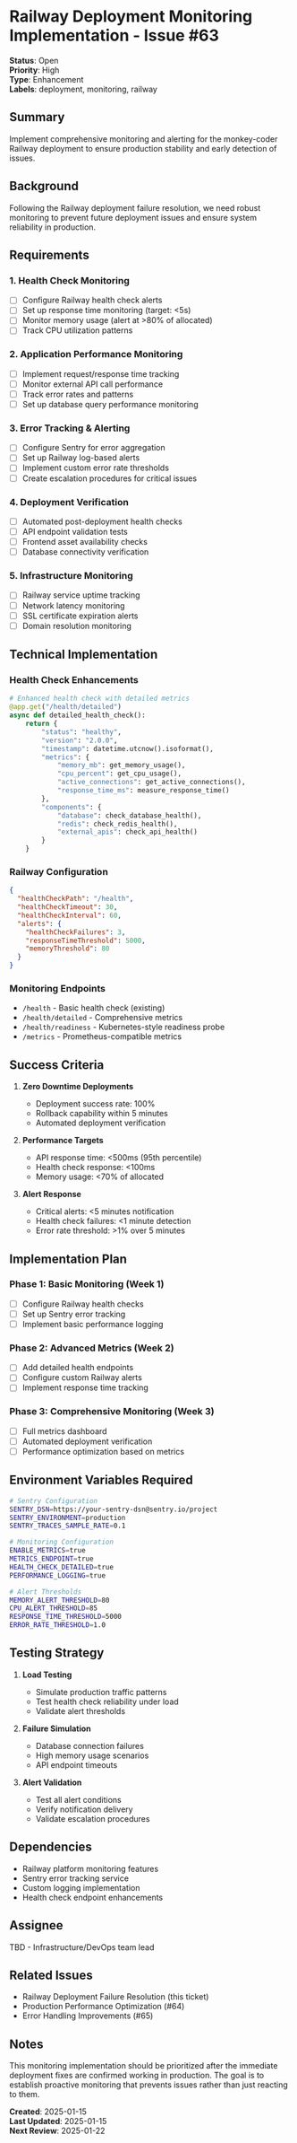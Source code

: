 # Railway Deployment Monitoring Implementation - Issue #63

**Status**: Open  
**Priority**: High  
**Type**: Enhancement  
**Labels**: deployment, monitoring, railway  

## Summary

Implement comprehensive monitoring and alerting for the monkey-coder Railway deployment to ensure production stability and early detection of issues.

## Background

Following the Railway deployment failure resolution, we need robust monitoring to prevent future deployment issues and ensure system reliability in production.

## Requirements

### 1. Health Check Monitoring
- [ ] Configure Railway health check alerts
- [ ] Set up response time monitoring (target: <5s)
- [ ] Monitor memory usage (alert at >80% of allocated)
- [ ] Track CPU utilization patterns

### 2. Application Performance Monitoring
- [ ] Implement request/response time tracking
- [ ] Monitor external API call performance
- [ ] Track error rates and patterns
- [ ] Set up database query performance monitoring

### 3. Error Tracking & Alerting
- [ ] Configure Sentry for error aggregation
- [ ] Set up Railway log-based alerts
- [ ] Implement custom error rate thresholds
- [ ] Create escalation procedures for critical issues

### 4. Deployment Verification
- [ ] Automated post-deployment health checks
- [ ] API endpoint validation tests
- [ ] Frontend asset availability checks
- [ ] Database connectivity verification

### 5. Infrastructure Monitoring
- [ ] Railway service uptime tracking
- [ ] Network latency monitoring
- [ ] SSL certificate expiration alerts
- [ ] Domain resolution monitoring

## Technical Implementation

### Health Check Enhancements
```python
# Enhanced health check with detailed metrics
@app.get("/health/detailed")
async def detailed_health_check():
    return {
        "status": "healthy",
        "version": "2.0.0",
        "timestamp": datetime.utcnow().isoformat(),
        "metrics": {
            "memory_mb": get_memory_usage(),
            "cpu_percent": get_cpu_usage(),
            "active_connections": get_active_connections(),
            "response_time_ms": measure_response_time()
        },
        "components": {
            "database": check_database_health(),
            "redis": check_redis_health(),
            "external_apis": check_api_health()
        }
    }
```

### Railway Configuration
```json
{
  "healthCheckPath": "/health",
  "healthCheckTimeout": 30,
  "healthCheckInterval": 60,
  "alerts": {
    "healthCheckFailures": 3,
    "responseTimeThreshold": 5000,
    "memoryThreshold": 80
  }
}
```

### Monitoring Endpoints
- `/health` - Basic health check (existing)
- `/health/detailed` - Comprehensive metrics
- `/health/readiness` - Kubernetes-style readiness probe
- `/metrics` - Prometheus-compatible metrics

## Success Criteria

1. **Zero Downtime Deployments**
   - Deployment success rate: 100%
   - Rollback capability within 5 minutes
   - Automated deployment verification

2. **Performance Targets**
   - API response time: <500ms (95th percentile)
   - Health check response: <100ms
   - Memory usage: <70% of allocated

3. **Alert Response**
   - Critical alerts: <5 minutes notification
   - Health check failures: <1 minute detection
   - Error rate threshold: >1% over 5 minutes

## Implementation Plan

### Phase 1: Basic Monitoring (Week 1)
- [ ] Configure Railway health checks
- [ ] Set up Sentry error tracking
- [ ] Implement basic performance logging

### Phase 2: Advanced Metrics (Week 2)
- [ ] Add detailed health endpoints
- [ ] Configure custom Railway alerts
- [ ] Implement response time tracking

### Phase 3: Comprehensive Monitoring (Week 3)
- [ ] Full metrics dashboard
- [ ] Automated deployment verification
- [ ] Performance optimization based on metrics

## Environment Variables Required

```bash
# Sentry Configuration
SENTRY_DSN=https://your-sentry-dsn@sentry.io/project
SENTRY_ENVIRONMENT=production
SENTRY_TRACES_SAMPLE_RATE=0.1

# Monitoring Configuration
ENABLE_METRICS=true
METRICS_ENDPOINT=true
HEALTH_CHECK_DETAILED=true
PERFORMANCE_LOGGING=true

# Alert Thresholds
MEMORY_ALERT_THRESHOLD=80
CPU_ALERT_THRESHOLD=85
RESPONSE_TIME_THRESHOLD=5000
ERROR_RATE_THRESHOLD=1.0
```

## Testing Strategy

1. **Load Testing**
   - Simulate production traffic patterns
   - Test health check reliability under load
   - Validate alert thresholds

2. **Failure Simulation**
   - Database connection failures
   - High memory usage scenarios
   - API endpoint timeouts

3. **Alert Validation**
   - Test all alert conditions
   - Verify notification delivery
   - Validate escalation procedures

## Dependencies

- Railway platform monitoring features
- Sentry error tracking service
- Custom logging implementation
- Health check endpoint enhancements

## Assignee

TBD - Infrastructure/DevOps team lead

## Related Issues

- Railway Deployment Failure Resolution (this ticket)
- Production Performance Optimization (#64)
- Error Handling Improvements (#65)

## Notes

This monitoring implementation should be prioritized after the immediate deployment fixes are confirmed working in production. The goal is to establish proactive monitoring that prevents issues rather than just reacting to them.

**Created**: 2025-01-15  
**Last Updated**: 2025-01-15  
**Next Review**: 2025-01-22
